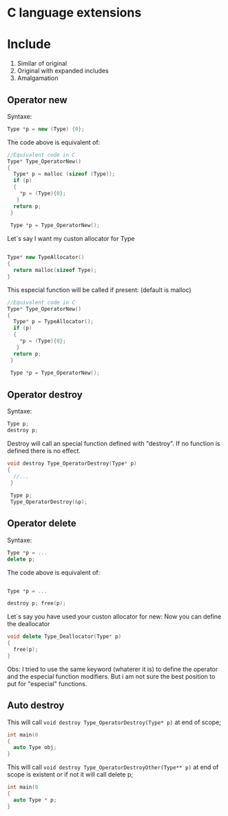 # C language extensions


# Include 

1) Similar of original
2) Original with expanded includes
3) Amalgamation


## Operator new

Syntaxe:

```cpp
Type *p = new (Type) {0};
```

The code above is equivalent of:

```c
//Equivalent code in C
Type* Type_OperatorNew()
{
  Type* p = malloc (sizeof (Type));
  if (p)
  {
    *p = (Type){0};
   }
  return p;
 } 
 
 Type *p = Type_OperatorNew();
```

Let´s say I want my custon allocator for Type

```cpp

Type* new TypeAllocator()
{
  return malloc(sizeof Type);
}
```
This especial function will be called if present: (default is malloc)

```c
//Equivalent code in C
Type* Type_OperatorNew()
{
  Type* p = TypeAllocator();
  if (p)
  {
    *p = (Type){0};
   }
  return p;
 } 
 
 Type *p = Type_OperatorNew();
```

## Operator destroy

Syntaxe:

```cpp
Type p;
destroy p;
```
Destroy will call an special function defined with "destroy". 
If no function is defined there is no effect.


```cpp
void destroy Type_OperatorDestroy(Type* p)
{
  //...
 }   
 
 Type p;
 Type_OperatorDestroy(&p);

```

## Operator delete

Syntaxe:

```cpp
Type *p = ...
delete p;
```

The code above is equivalent of:

```cpp

Type *p = ...

destroy p; free(p);
```
Let´s say you have used your custon allocator for new:
Now you can define the deallocator

```cpp
void delete Type_Deallocator(Type* p)
{
  free(p);
} 
```
 
 
Obs:
I tried to use the same keyword (whaterer it is) to define the operator and 
the especial function modifiers. But i am not sure the best position to put for "especial" functions.


## Auto destroy

This will call ```void destroy Type_OperatorDestroy(Type* p)```  at end of scope;

```c
int main(0
{
  auto Type obj;
}
```


This will call ```void destroy Type_OperatorDestroyOther(Type** p)```  at end of scope is existent or 
if not it will call delete p;

```c
int main(0
{
  auto Type * p;
}
```


